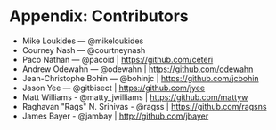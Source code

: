 # Appendix: Contributors

* Mike Loukides — @mikeloukides
* Courney Nash — @courtneynash
* Paco Nathan — @pacoid | https://github.com/ceteri
* Andrew Odewahn — @odewahn | https://github.com/odewahn
* Jean-Christophe Bohin — @bohinjc | https://github.com/jcbohin
* Jason Yee — @gitbisect | https://github.com/jyee
* Matt Williams - @matty_jwilliams | https://github.com/mattyw
* Raghavan "Rags" N. Srinivas - @ragss | https://github.com/ragsns
* James Bayer - @jambay | http://github.com/jbayer
